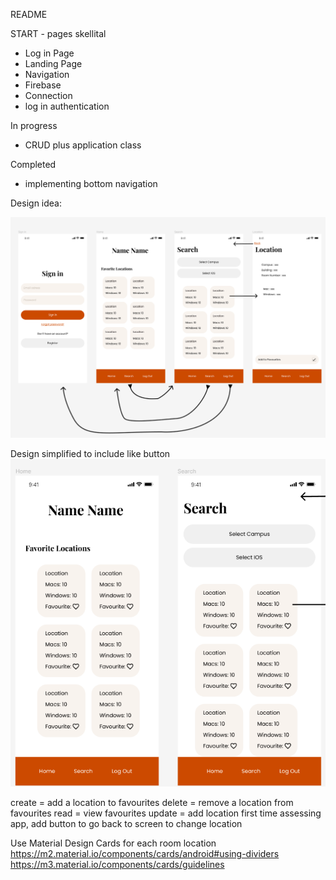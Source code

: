 README

START - pages skellital 
- Log in Page
- Landing Page
- Navigation 
- Firebase 
- Connection
- log in authentication 

In progress 
- CRUD plus application class


Completed
- implementing bottom navigation


Design idea: 

![img.png](img.png)

Design simplified to include like button 
![img_1.png](img_1.png)



create = add a location to favourites 
delete = remove a location from favourites 
read = view favourites 
update = add location first time assessing app, add button to go back to screen to change location 


Use Material Design Cards for each room location  https://m2.material.io/components/cards/android#using-dividers  https://m3.material.io/components/cards/guidelines
